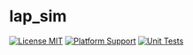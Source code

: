 # lap_sim

[![License MIT](https://img.shields.io/badge/License-MIT-blue.svg)](http://opensource.org/licenses/MIT)
[![Platform Support](https://img.shields.io/badge/Platform-MacOS%20&%20Ubuntu-lightgrey.svg)]()
[![Unit Tests](https://github.com/cmmeyer1800/lap-sim/actions/workflows/test.yml/badge.svg)](https://github.com/cmmeyer1800/lap-sim/actions/workflows/test.yml)

